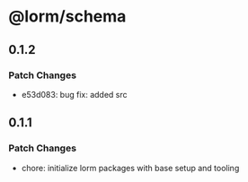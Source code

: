 # @lorm/schema

## 0.1.2

### Patch Changes

- e53d083: bug fix: added src

## 0.1.1

### Patch Changes

- chore: initialize lorm packages with base setup and tooling
